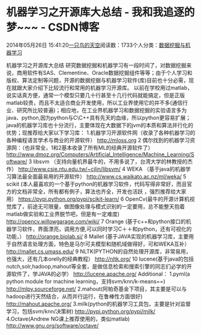 
# 机器学习之开源库大总结 - 我和我追逐的梦~~~ - CSDN博客


2014年05月26日 15:41:20[一只鸟的天空](https://me.csdn.net/heyongluoyao8)阅读数：1733个人分类：[数据挖掘与机器学习																](https://blog.csdn.net/heyongluoyao8/article/category/2220409)


机器学习之开源库大总结
研究数据挖掘和机器学习有一段时间了，对数据挖掘来说，商用软件有SAS、Clementine、Oracle数据挖掘组件等等；由于个人学习和版权、算法定制等问题，开源的数据挖掘与机器学习软件(库)目前也十分必需，现在就跟大家介绍下比较流行和常用的机器学习开源库。
以前在学校用过matlab，说实话真方便，通常一个模型只要几十行甚至十几行代码就能搞定，但是正版matlab较贵，而且不太适合商业开发使用，所以工业界使用它的并不多(通信行业、研究所比较普遍)；相应地，在工业界机器学习和数据挖掘的实验语言多为java、python,因为python与C\C++具有先天的血缘，所以python更容易扩展；java的机器学习库也十分流行，主要体现在大数据下的jvm的本质和算法并行化的优势；现推荐给大家以下学习库：
1.机器学习开源软件网（收录了各种机器学习的各种编程语言学术与商业的开源软件）
http://mloss.org
2 偶尔找到的机器学习资源网：（也非常全，1和2基本收录了所有ML的经典开源软件了）
http://www.dmoz.org/Computers/Artificial_Intelligence/Machine_Learning/Software/
3 libsvm （支持向量机界最牛的，不用多说了，台湾大学的林教授的杰作）
http://www.csie.ntu.edu.tw/~cjlin/libsvm/
4 WEKA （基于java的机器学习算法最全面最易用的开源软件）
http://www.cs.waikato.ac.nz/ml/weka/
5 scikit (本人最喜欢的一个基于python的机器学习软件，代码写得非常好，而且官方的文档非常全，所有都有例子，算法也齐全，开发也活跃
，强烈推荐给大家用）
https://pypi.python.org/pypi/scikit-learn/
6 OpenCv(最牛的开源计算机视觉库了，前途无可限量，做图像处理与模式识别的一定要用，总不能整天抱着matlab做实验和工业界脱节吧，但是有一定难度)
http://opencv.willowgarage.com/wiki/
7 Orange (基于c++和python接口的机器学习软件，界面漂亮，调用方便,可以同时学习C＋＋和python，还有可视化的功能，）
http://orange.biolab.si/
8 Mallet (基于JAVA实现的机器学习库，主要用于自然语言处理方面，特色是马尔可夫模型和随机域做得好，可和WEKA互补）
http://mallet.cs.umass.edu/
9 NLTK(PYTHON的自然处理开源库，非常易用，也强大，还有几本orelly的经典教程）
http://nltk.org/
10 lucene(基于java的包括nutch,solr,hadoop,mahout等全套，是做信息检索和搜索引擎的同志们必学的开源软件了，学JAVA的必学）
http://lucene.apache.org/
Additional：
1.pyml(a python module for machine learning，支持svm/knn/k-means==)
http://mlpy.sourceforge.net/
2.mahout(阿帕奇基金下项目，其主要是可以与hadoop进行天然结合，从而并行运行，在鲁棒性方面很好)
http://mahout.apache.org/
3.milk(python的机器学习工具包，主要是针对监督学习，包括svm/knn/决策树)
http://pypi.python.org/pypi/milk/
4.Octave(Andrew NG课上推荐使用的，类似matlab)
http://www.gnu.org/software/octave/

